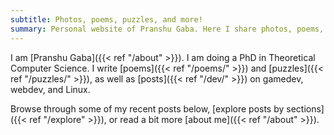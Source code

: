 ```yaml
---
subtitle: Photos, poems, puzzles, and more!
summary: Personal website of Pranshu Gaba. Here I share photos, poems, puzzles, and more!
---
```


I am [Pranshu Gaba]({{< ref "/about" >}}). I am doing a PhD in Theoretical Computer Science. 
I write [poems]({{< ref "/poems/" >}}) and [puzzles]({{< ref "/puzzles/" >}}), as well as [posts]({{< ref "/dev/" >}}) on gamedev, webdev, and Linux.  

Browse through some of my recent posts below, [explore posts by sections]({{< ref "/explore" >}}), or read a bit more [about me]({{< ref "/about" >}}).